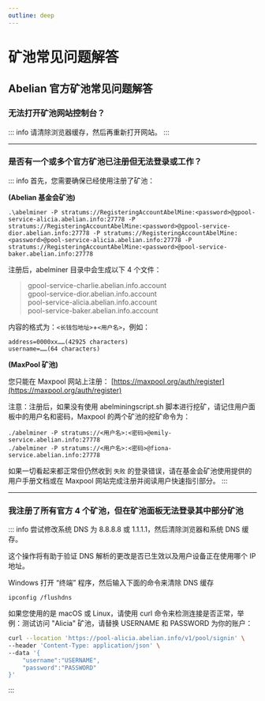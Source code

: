 ```yaml
---
outline: deep
---
```


# 矿池常见问题解答

## Abelian 官方矿池常见问题解答

### <Badge type="warning" text="QUESTION" /> 无法打开矿池网站控制台？

::: info <Badge type="tip" text="ANSWER" />
请清除浏览器缓存，然后再重新打开网站。
:::

---

### <Badge type="warning" text="QUESTION" /> 是否有一个或多个官方矿池已注册但无法登录或工作？

::: info <Badge type="tip" text="ANSWER" />
首先，您需要确保已经使用注册了矿池：

**(Abelian 基金会矿池)**

`.\abelminer -P stratums://RegisteringAccountAbelMine:<password>@gpool-service-alicia.abelian.info:27778 -P stratums://RegisteringAccountAbelMine:<password>@gpool-service-dior.abelian.info:27778 -P stratums://RegisteringAccountAbelMine:<password>@pool-service-alicia.abelian.info:27778 -P stratums://RegisteringAccountAbelMine:<password>@pool-service-baker.abelian.info:27778`

注册后，abelminer 目录中会生成以下 4 个文件：

> gpool-service-charlie.abelian.info.account<br>
> gpool-service-dior.abelian.info.account<br>
> pool-service-alicia.abelian.info.account<br>
> pool-service-baker.abelian.info.account<br>

内容的格式为：`<长钱包地址>`+`<用户名>`，例如：

```text
address=0000xx……(42925 characters)
username=……(64 characters)
```

**(MaxPool 矿池)**

您只能在 Maxpool 网站上注册： [https://maxpool.org/auth/register](https://maxpool.org/auth/register)

注意：注册后，如果没有使用 abelminingscript.sh 脚本进行挖矿，请记住用户面板中的用户名和密码，Maxpool 的两个矿池的挖矿命令为：

```shell
./abelminer -P stratums://<用户名>:<密码>@emily-service.abelian.info:27778
./abelminer -P stratums://<用户名>:<密码>@fiona-service.abelian.info:27778
```

如果一切看起来都正常但仍然收到 `失败` 的登录错误，请在基金会矿池使用提供的用户手册文档或在 Maxpool 网站完成注册并阅读用户快速指引部分。
:::

---

### <Badge type="warning" text="QUESTION" /> 我注册了所有官方 4 个矿池，但在矿池面板无法登录其中部分矿池

::: info <Badge type="tip" text="ANSWER" />
尝试修改系统 DNS 为 8.8.8.8 或 1.1.1.1，然后清除浏览器和系统 DNS 缓存。

这个操作将有助于验证 DNS 解析的更改是否已生效以及用户设备正在使用哪个 IP 地址。

Windows 打开 “终端” 程序，然后输入下面的命令来清除 DNS 缓存

```text
ipconfig /flushdns
```

如果您使用的是 macOS 或 Linux，请使用 curl 命令来检测连接是否正常，举例：测试访问 "Alicia" 矿池，请替换 USERNAME 和 PASSWORD 为你的账户：

```bash
curl --location 'https://pool-alicia.abelian.info/v1/pool/signin' \
--header 'Content-Type: application/json' \
--data '{
    "username":"USERNAME",
    "password":"PASSWORD"
}'
```
:::
